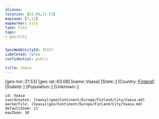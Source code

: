 ```yaml
---
aliases: 
location: [63.08,21.53]
mapzoom: [7,12] 
mapmarker: city 
type: City
tags:
- geo/City


SpocWebEntityId: 35157
isDeleted: false
confidential: public

title: Vaasa
---
```

[geo-lon::21.53]
[geo-lat::63.08]
[name::Vaasa]
[State::]
[Country::[Finland](geo/Continent/Europe/Finland.md)]
[StateId::]
[Population::]
[Unknown::]


```leaflet
id: Vaasa
coordinates: [Vaasa](geo/Continent/Europe/Finland/City/Vaasa.md)
markerFile: [Vaasa](geo/Continent/Europe/Finland/City/Vaasa.md)
defaultZoom: 11 
maxZoom: 18
```


